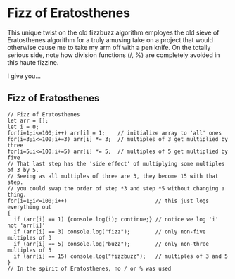 # Fizz of Eratosthenes

This unique twist on the old fizzbuzz algorithm employes the old
sieve of Eratosthenes algorithm for a truly amusing take on a
project that would otherwise cause me to take my arm off with
a pen knife.  On the totally serious side, note how division
functions (/, %) are completely avoided in this haute fizzine.

I give you...
## Fizz of Eratosthenes

```
// Fizz of Eratosthenes
let arr = [];
let i = 0;
for(i=1;i<=100;i++) arr[i] = 1;    // initialize array to 'all' ones
for(i=3;i<=100;i+=3) arr[i] *= 3;  // multiples of 3 get multiplied by three
for(i=5;i<=100;i+=5) arr[i] *= 5;  // multiples of 5 get multiplied by five
// That last step has the 'side effect' of multiplying some multiples of 3 by 5.
// Seeing as all multiples of three are 3, they become 15 with that step.
// you could swap the order of step *3 and step *5 without changing a thing.
for(i=1;i<=100;i++)                            // this just logs everything out
{
  if (arr[i] == 1) {console.log(i); continue;} // notice we log 'i' not 'arr[i]'
  if (arr[i] == 3) console.log("fizz");        // only non-five multiples of 3
  if (arr[i] == 5) console.log("buzz");        // only non-three multiples of 5
  if (arr[i] == 15) console.log("fizzbuzz");   // multiples of 3 and 5
}
// In the spirit of Eratosthenes, no / or % was used

```
